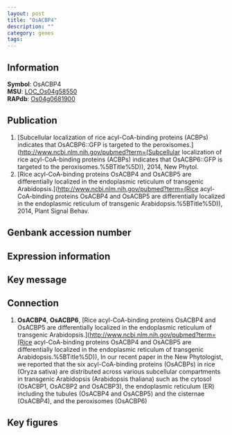 ```yaml
---
layout: post
title: "OsACBP4"
description: ""
category: genes
tags: 
---
```


## Information
__Symbol__: OsACBP4  
__MSU__: [LOC_Os04g58550](http://rice.plantbiology.msu.edu/cgi-bin/ORF_infopage.cgi?orf=LOC_Os04g58550)  
__RAPdb__: [Os04g0681900](http://rapdb.dna.affrc.go.jp/viewer/gbrowse_details/irgsp1?name=Os04g0681900)  

## Publication
1. [Subcellular localization of rice acyl-CoA-binding proteins (ACBPs) indicates that OsACBP6::GFP is targeted to the peroxisomes.](http://www.ncbi.nlm.nih.gov/pubmed?term=(Subcellular localization of rice acyl-CoA-binding proteins (ACBPs) indicates that OsACBP6::GFP is targeted to the peroxisomes.%5BTitle%5D)), 2014, New Phytol.
2. [Rice acyl-CoA-binding proteins OsACBP4 and OsACBP5 are differentially localized in the endoplasmic reticulum of transgenic Arabidopsis.](http://www.ncbi.nlm.nih.gov/pubmed?term=(Rice acyl-CoA-binding proteins OsACBP4 and OsACBP5 are differentially localized in the endoplasmic reticulum of transgenic Arabidopsis.%5BTitle%5D)), 2014, Plant Signal Behav.

## Genbank accession number

## Expression information

## Key message

## Connection
1. __OsACBP4__, __OsACBP6__, [Rice acyl-CoA-binding proteins OsACBP4 and OsACBP5 are differentially localized in the endoplasmic reticulum of transgenic Arabidopsis.](http://www.ncbi.nlm.nih.gov/pubmed?term=(Rice acyl-CoA-binding proteins OsACBP4 and OsACBP5 are differentially localized in the endoplasmic reticulum of transgenic Arabidopsis.%5BTitle%5D)),  In our recent paper in the New Phytologist, we reported that the six acyl-CoA-binding proteins (OsACBPs) in rice (Oryza sativa) are distributed across various subcellular compartments in transgenic Arabidopsis (Arabidopsis thaliana) such as the cytosol (OsACBP1, OsACBP2 and OsACBP3), the endoplasmic reticulum (ER) including the tubules (OsACBP4 and OsACBP5) and the cisternae (OsACBP4), and the peroxisomes (OsACBP6)

## Key figures


